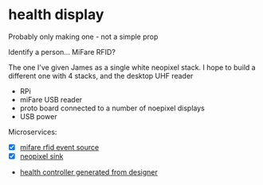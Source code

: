 # health display

Probably only making one - not a simple prop

Identify a person... MiFare RFID?

The one I've given James as a single white neopixel stack.
I hope to build a different one with 4 stacks, and the desktop UHF reader

* RPi
* miFare USB reader
* proto board connected to a number of noepixel displays
* USB power



Microservices:

* [x] [mifare rfid event source](../../src/RPi/rfid-mifare/main.py)
* [x] [neopixel sink](../../src/RPi/neopixels/main.py)
* [health controller generated from designer](../../controller/health/main.py)
